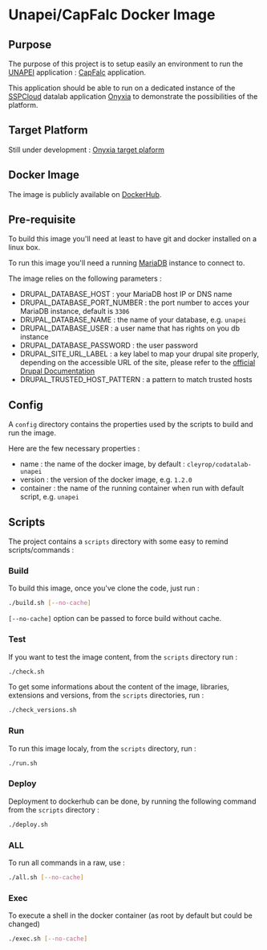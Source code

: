 # Unapei/CapFalc Docker Image

## Purpose

The purpose of this project is to setup easily an environment to run the [UNAPEI](https://www.unapei.org/) application : [CapFalc](https://www.unapei.org/presse/capfalc-un-outil-numerique-pour-rendre-les-informations-accessibles-aux-personnes-en-situation-de-handicap-intellectuel/) application.

This application should be able to run on a dedicated instance of the [SSPCloud](https://www.sspcloud.fr/) datalab application [Onyxia](https://github.com/InseeFrLab/onyxia-web) to demonstrate the possibilities of the platform.

## Target Platform

Still under development : [Onyxia target plaform](https://onyxia.codatalab.eu/)

## Docker Image

The image is publicly available on [DockerHub](https://hub.docker.com/repository/docker/cleyrop/codatalab-unapei).

## Pre-requisite

To build this image you'll need at least to have git and docker installed on a linux box.

To run this image you'll need a running [MariaDB](https://hub.docker.com/_/mariadb/) instance to connect to.

The image relies on the following parameters :

- DRUPAL_DATABASE_HOST : your MariaDB host IP or DNS name
- DRUPAL_DATABASE_PORT_NUMBER : the port number to acces your MariaDB instance, default is `3306`
- DRUPAL_DATABASE_NAME : the name of your database, e.g. `unapei`
- DRUPAL_DATABASE_USER : a user name that has rights on you db instance
- DRUPAL_DATABASE_PASSWORD : the user password
- DRUPAL_SITE_URL_LABEL : a key label to map your drupal site properly, depending on the accessible URL of the site, please refer to the [official Drupal Documentation](https://api.drupal.org/api/drupal/sites!example.sites.php/latest)
- DRUPAL_TRUSTED_HOST_PATTERN : a pattern to match trusted hosts

## Config

A `config` directory contains the properties used by the scripts to build and run the image.

Here are the few necessary properties :

- name : the name of the docker image, by default : `cleyrop/codatalab-unapei`
- version : the version of the docker image, e.g. `1.2.0`
- container : the name of the running container when run with default script, e.g. `unapei`

## Scripts

The project contains a `scripts` directory with some easy to remind scripts/commands :

### Build

To build this image, once you've clone the code, just run :

```bash
./build.sh [--no-cache]
```

`[--no-cache]` option can be passed to force build without cache.

### Test

If you want to test the image content, from the `scripts` directory run :

```bash
./check.sh
```

To get some informations about the content of the image, libraries, extensions and versions, from the `scripts` directories, run :

```bash
./check_versions.sh
```

### Run

To run this image localy, from the `scripts` directory, run :

```bash
./run.sh
```

### Deploy

Deployment to dockerhub can be done, by running the following command from the `scripts` directory :

```bash
./deploy.sh
```

### ALL

To run all commands in a raw, use :

```bash
./all.sh [--no-cache]
```

### Exec

To execute a shell in the docker container (as root by default but could be changed)

```bash
./exec.sh [--no-cache]
```
